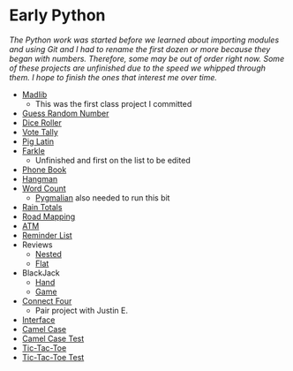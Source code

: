 # Early Python

*The Python work was started before we learned about importing modules and using Git and I had to rename the first dozen or more because they began with numbers.  Therefore, some may be out of order right now.  Some of these projects are unfinished due to the speed we whipped through them.  I hope to finish the ones that interest me over time.*

* [Madlib](madlib.py)
  * This was the first class project I committed
* [Guess Random Number](guess_random_num.py)
* [Dice Roller](dice_roller.py)
* [Vote Tally](vote_tally.py)
* [Pig Latin](pit_latin.py)
* [Farkle](farkle_game.py)
  * Unfinished and first on the list to be edited
* [Phone Book](phone_book.py)
* [Hangman](hangman_game.py)
* [Word Count](word_count.py)
  * [Pygmalian](Pygmalion_stripped.txt) also needed to run this bit
* [Rain Totals](rain_totals.py)
* [Road Mapping](roadmapping.py)
* [ATM](atm.py)
* [Reminder List]()
* Reviews
  * [Nested](reviews_nested.py)
  * [Flat](reviews.flat.py)
* BlackJack
  * [Hand](blackjack_hand.py)
  * [Game](blackjack_game.py)
* [Connect Four](connect_four.py)
  * Pair project with Justin E.
* [Interface](practice_interface.py)
* [Camel Case](camelcase.py)
* [Camel Case Test](casetest.py)
* [Tic-Tac-Toe](tic_tac_toe.py)
* [Tic-Tac-Toe Test](tictactoe_test.py)
